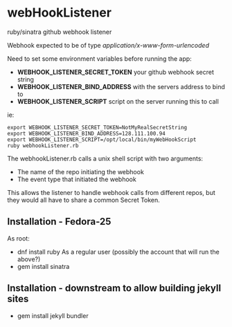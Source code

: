# webHookListener
ruby/sinatra github webhook listener

Webhook expected to be of type *application/x-www-form-urlencoded*

Need to set some environment variables before running the app:

+ **WEBHOOK_LISTENER_SECRET_TOKEN** your github webhook secret string
+ **WEBHOOK_LISTENER_BIND_ADDRESS** with the servers address to bind to
+ **WEBHOOK_LISTENER_SCRIPT** script on the server running this to call

ie: 
```
export WEBHOOK_LISTENER_SECRET_TOKEN=NotMyRealSecretString
export WEBHOOK_LISTENER_BIND_ADDRESS=128.111.100.94
export WEBHOOK_LISTENER_SCRIPT=/opt/local/bin/myWebHookScript
ruby webhookListener.rb
```

The webhookListener.rb calls a unix shell script with two arguments:
+ The name of the repo initiating the webhook
+ The event type that initiated the webhook

This allows the listener to handle webhook calls from different repos, but they would all have to share a common Secret Token.

## Installation - Fedora-25
As root:
+ dnf install ruby
As a regular user (possibly the account that will run the above?)
+ gem install sinatra

## Installation - downstream to allow building jekyll sites
+ gem install jekyll bundler
